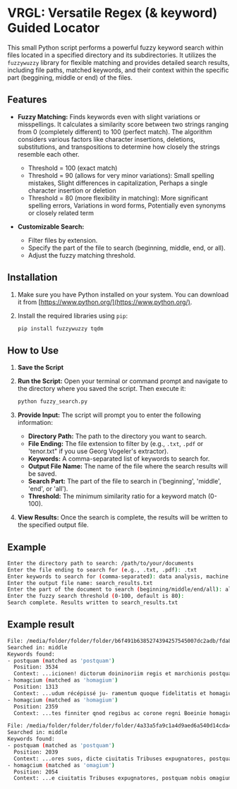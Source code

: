 # VRGL: Versatile Regex (& keyword) Guided Locator

This small Python script performs a powerful fuzzy keyword search within files located in a specified directory and its subdirectories. It utilizes the `fuzzywuzzy` library for flexible matching and provides detailed search results, including file paths, matched keywords, and their context within the specific part (beggining, middle or end) of the files.

## Features

* **Fuzzy Matching:** Finds keywords even with slight variations or misspellings.  It calculates a similarity score between two strings ranging from 0 (completely different) to 100 (perfect match). The algorithm considers various factors like character insertions, deletions, substitutions, and transpositions to determine how closely the strings resemble each other.
   * Threshold = 100 (exact match)
   * Threshold = 90 (allows for very minor variations): Small spelling mistakes, Slight differences in capitalization, Perhaps a single character insertion or deletion
   * Threshold = 80 (more flexibility in matching): More significant spelling errors, Variations in word forms, Potentially even synonyms or closely related term

* **Customizable Search:** 
    * Filter files by extension.
    * Specify the part of the file to search (beginning, middle, end, or all).
    * Adjust the fuzzy matching threshold.

## Installation

1. Make sure you have Python installed on your system. You can download it from [https://www.python.org/](https://www.python.org/).

2. Install the required libraries using `pip`:

   ```bash
   pip install fuzzywuzzy tqdm
   ```

## How to Use

1. **Save the Script**

2. **Run the Script:** Open your terminal or command prompt and navigate to the directory where you saved the script. Then execute it:

   ```bash
   python fuzzy_search.py
   ```

3. **Provide Input:** The script will prompt you to enter the following information:

    * **Directory Path:** The path to the directory you want to search.
    * **File Ending:** The file extension to filter by (e.g., `.txt`, `.pdf` or 'tenor.txt" if you use Georg Vogeler's extractor).
    * **Keywords:** A comma-separated list of keywords to search for.
    * **Output File Name:** The name of the file where the search results will be saved.
    * **Search Part:** The part of the file to search in ('beginning', 'middle', 'end', or 'all').
    * **Threshold:** The minimum similarity ratio for a keyword match (0-100).

4. **View Results:** Once the search is complete, the results will be written to the specified output file.

## Example

```bash
Enter the directory path to search: /path/to/your/documents
Enter the file ending to search for (e.g., .txt, .pdf): .txt
Enter keywords to search for (comma-separated): data analysis, machine learning, python
Enter the output file name: search_results.txt
Enter the part of the document to search (beginning/middle/end/all): all
Enter the fuzzy search threshold (0-100, default is 80): 
Search complete. Results written to search_results.txt
```
## Example result

```bash
File: /media/folder/folder/folder/b6f491b6385274394257545007dc2adb/fda868c30ee4784a0ac54927f88f7a51/filename.tenor.txt
Searched in: middle
Keywords found:
- postquam (matched as 'postquam')
  Position: 3534
  Context: ...icionen! dictorum doininoriim regis et marchionis postquam nobis de transgressione hujiismodi constiterit le...
- homagcium (matched as 'homagium')
  Position: 1313
  Context: ...udum récépissé ju- ramentum quoque fidelitatis et homagium ipsi regí Boemie et suis heredibus seu successori...
- homagcium (matched as 'homagium')
  Position: 2359
  Context: ...tes finniter qnod regibus ac corone regni Boeinie homagium, fidem et juramenta fidelitatis per ipsos prestit...

File: /media/folder/folder/folder/folder/4a33a5fa9c1a4d9aed6a540d14cda4d1/09a7f900f6588b00c5f464590c192daf/filname.tenor.txt
Searched in: middle
Keywords found:
- postquam (matched as 'postquam')
  Position: 2039
  Context: ...ores suos, dicte ciuitatis Tribuses expugnatores, postquam nobis omagium fidelitatis fecerant, ad pacem nost...
- homagcium (matched as 'omagium')
  Position: 2054
  Context: ...e ciuitatis Tribuses expugnatores, postquam nobis omagium fidelitatis fecerant, ad pacem nostram recipiamus...

```
